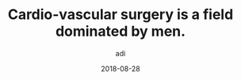 ---
layout: article
author: adi
title: Cardio-vascular surgery is a field dominated by men.
date:  2018-08-28
short: This graphic shows doctors in the field by year of qualification.
image: cardiovascular.png
---
